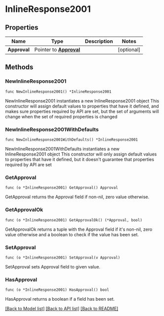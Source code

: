 # InlineResponse2001

## Properties

Name | Type | Description | Notes
------------ | ------------- | ------------- | -------------
**Approval** | Pointer to [**Approval**](approval.md) |  | [optional] 

## Methods

### NewInlineResponse2001

`func NewInlineResponse2001() *InlineResponse2001`

NewInlineResponse2001 instantiates a new InlineResponse2001 object
This constructor will assign default values to properties that have it defined,
and makes sure properties required by API are set, but the set of arguments
will change when the set of required properties is changed

### NewInlineResponse2001WithDefaults

`func NewInlineResponse2001WithDefaults() *InlineResponse2001`

NewInlineResponse2001WithDefaults instantiates a new InlineResponse2001 object
This constructor will only assign default values to properties that have it defined,
but it doesn't guarantee that properties required by API are set

### GetApproval

`func (o *InlineResponse2001) GetApproval() Approval`

GetApproval returns the Approval field if non-nil, zero value otherwise.

### GetApprovalOk

`func (o *InlineResponse2001) GetApprovalOk() (*Approval, bool)`

GetApprovalOk returns a tuple with the Approval field if it's non-nil, zero value otherwise
and a boolean to check if the value has been set.

### SetApproval

`func (o *InlineResponse2001) SetApproval(v Approval)`

SetApproval sets Approval field to given value.

### HasApproval

`func (o *InlineResponse2001) HasApproval() bool`

HasApproval returns a boolean if a field has been set.


[[Back to Model list]](../README.md#documentation-for-models) [[Back to API list]](../README.md#documentation-for-api-endpoints) [[Back to README]](../README.md)


